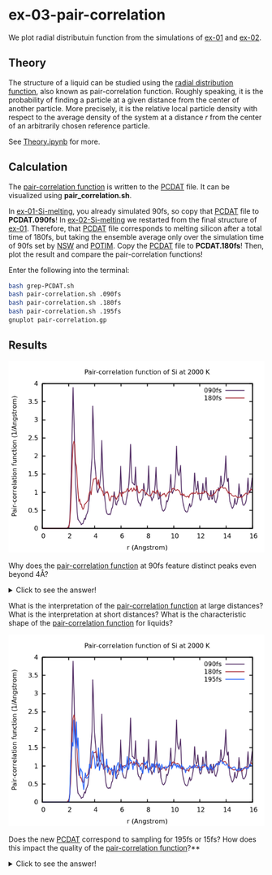 # ex-03-pair-correlation

We plot radial distributuin function from the simulations of [ex-01](./ex-01-Si-melting-090fs/) and [ex-02](./ex-02-Si-melting-180fs/). 

## Theory

The structure of a liquid can be studied using the [radial distribution function](https://en.wikipedia.org/wiki/Radial_distribution_function), also known as pair-correlation function. Roughly speaking, it is the probability of finding a particle at a given distance from the center of another particle. More precisely, it is the relative local particle density with respect to the average density of the system at a distance $r$ from the center of an arbitrarily chosen reference particle. 

See [Theory.ipynb](./README-theory.ipynb) for more.

## Calculation

The [pair-correlation function](https://en.wikipedia.org/wiki/Radial_distribution_function) is written to the [PCDAT](https://www.vasp.at/wiki/index.php/PCDAT) file. It can be visualized using **pair_correlation.sh**. 

In [ex-01-Si-melting](../ex-01-Si-melting-090fs/), you already simulated 90fs, so copy that [PCDAT](https://www.vasp.at/wiki/index.php/PCDAT) file to **PCDAT.090fs**! In [ex-02-Si-melting](../ex-02-Si-melting-180fs/) we restarted from the final structure of [ex-01](../ex-01-Si-melting-090fs/). Therefore, that [PCDAT](https://www.vasp.at/wiki/index.php/PCDAT) file corresponds to melting silicon after a total time of 180fs, but taking the ensemble average only over the simulation time of 90fs set by [NSW](https://www.vasp.at/wiki/index.php/NSW) and [POTIM](https://www.vasp.at/wiki/index.php/POTIM). Copy the [PCDAT](https://www.vasp.at/wiki/index.php/PCDAT) file to **PCDAT.180fs**! Then, plot the result and compare the pair-correlation functions!

Enter the following into the terminal:

```bash
bash grep-PCDAT.sh
bash pair-correlation.sh .090fs
bash pair-correlation.sh .180fs
bash pair-correlation.sh .195fs
gnuplot pair-correlation.gp
```

## Results

![pair correlation](./pair-correlation-090-180.png)

Why does the [pair-correlation function](https://en.wikipedia.org/wiki/Radial_distribution_function) at 90fs feature distinct peaks even beyond 4Å? 

<details>
<summary> Click to see the answer! </summary>

In the first 90 fs, the system is still close to its crystal structure. As a crystal has long-range order distinct peaks appear in the [pair-correlation function](https://en.wikipedia.org/wiki/Radial_distribution_function).

Also note that it makes no sense to display $g(r)$ for $r$ longer than half the shortest dimension of the supercell. That is, here $r$ should be kept below 5.4 Å.
    
</details>


What is the interpretation of the [pair-correlation function](https://en.wikipedia.org/wiki/Radial_distribution_function) at large distances? What is the interpretation at short distances? What is the characteristic shape of the [pair-correlation function](https://en.wikipedia.org/wiki/Radial_distribution_function) for liquids?

![pair correlation](./pair-correlation-090-180-195.png)

Does the new [PCDAT](https://www.vasp.at/wiki/index.php/PCDAT) correspond to sampling for 195fs or 15fs? How does this impact the quality of the [pair-correlation function](https://en.wikipedia.org/wiki/Radial_distribution_function)?**

<details>
<summary> Click to see the answer! </summary>

The pair-correlation function corresponds to sampeling the last 15fs of a total simulation time of 195fs, as you can see from the bad quality of the pair-correlation function.

</details>